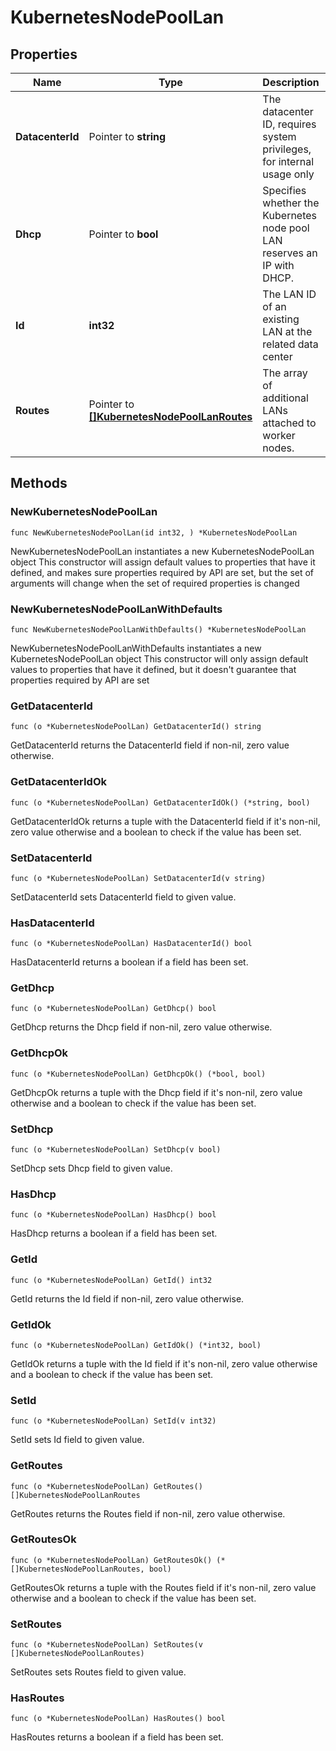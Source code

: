 # KubernetesNodePoolLan

## Properties

|Name | Type | Description | Notes|
|------------ | ------------- | ------------- | -------------|
|**DatacenterId** | Pointer to **string** | The datacenter ID, requires system privileges, for internal usage only | [optional] |
|**Dhcp** | Pointer to **bool** | Specifies whether the Kubernetes node pool LAN reserves an IP with DHCP. | [optional] |
|**Id** | **int32** | The LAN ID of an existing LAN at the related data center | |
|**Routes** | Pointer to [**[]KubernetesNodePoolLanRoutes**](KubernetesNodePoolLanRoutes.md) | The array of additional LANs attached to worker nodes. | [optional] |

## Methods

### NewKubernetesNodePoolLan

`func NewKubernetesNodePoolLan(id int32, ) *KubernetesNodePoolLan`

NewKubernetesNodePoolLan instantiates a new KubernetesNodePoolLan object
This constructor will assign default values to properties that have it defined,
and makes sure properties required by API are set, but the set of arguments
will change when the set of required properties is changed

### NewKubernetesNodePoolLanWithDefaults

`func NewKubernetesNodePoolLanWithDefaults() *KubernetesNodePoolLan`

NewKubernetesNodePoolLanWithDefaults instantiates a new KubernetesNodePoolLan object
This constructor will only assign default values to properties that have it defined,
but it doesn't guarantee that properties required by API are set

### GetDatacenterId

`func (o *KubernetesNodePoolLan) GetDatacenterId() string`

GetDatacenterId returns the DatacenterId field if non-nil, zero value otherwise.

### GetDatacenterIdOk

`func (o *KubernetesNodePoolLan) GetDatacenterIdOk() (*string, bool)`

GetDatacenterIdOk returns a tuple with the DatacenterId field if it's non-nil, zero value otherwise
and a boolean to check if the value has been set.

### SetDatacenterId

`func (o *KubernetesNodePoolLan) SetDatacenterId(v string)`

SetDatacenterId sets DatacenterId field to given value.

### HasDatacenterId

`func (o *KubernetesNodePoolLan) HasDatacenterId() bool`

HasDatacenterId returns a boolean if a field has been set.

### GetDhcp

`func (o *KubernetesNodePoolLan) GetDhcp() bool`

GetDhcp returns the Dhcp field if non-nil, zero value otherwise.

### GetDhcpOk

`func (o *KubernetesNodePoolLan) GetDhcpOk() (*bool, bool)`

GetDhcpOk returns a tuple with the Dhcp field if it's non-nil, zero value otherwise
and a boolean to check if the value has been set.

### SetDhcp

`func (o *KubernetesNodePoolLan) SetDhcp(v bool)`

SetDhcp sets Dhcp field to given value.

### HasDhcp

`func (o *KubernetesNodePoolLan) HasDhcp() bool`

HasDhcp returns a boolean if a field has been set.

### GetId

`func (o *KubernetesNodePoolLan) GetId() int32`

GetId returns the Id field if non-nil, zero value otherwise.

### GetIdOk

`func (o *KubernetesNodePoolLan) GetIdOk() (*int32, bool)`

GetIdOk returns a tuple with the Id field if it's non-nil, zero value otherwise
and a boolean to check if the value has been set.

### SetId

`func (o *KubernetesNodePoolLan) SetId(v int32)`

SetId sets Id field to given value.


### GetRoutes

`func (o *KubernetesNodePoolLan) GetRoutes() []KubernetesNodePoolLanRoutes`

GetRoutes returns the Routes field if non-nil, zero value otherwise.

### GetRoutesOk

`func (o *KubernetesNodePoolLan) GetRoutesOk() (*[]KubernetesNodePoolLanRoutes, bool)`

GetRoutesOk returns a tuple with the Routes field if it's non-nil, zero value otherwise
and a boolean to check if the value has been set.

### SetRoutes

`func (o *KubernetesNodePoolLan) SetRoutes(v []KubernetesNodePoolLanRoutes)`

SetRoutes sets Routes field to given value.

### HasRoutes

`func (o *KubernetesNodePoolLan) HasRoutes() bool`

HasRoutes returns a boolean if a field has been set.



